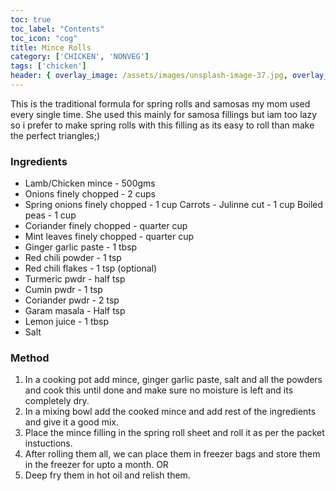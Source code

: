 ```yaml
---
toc: true
toc_label: "Contents"
toc_icon: "cog"
title: Mince Rolls
category: ['CHICKEN', 'NONVEG']
tags: ['chicken']
header: { overlay_image: /assets/images/unsplash-image-37.jpg, overlay_filter: 0.5, caption: 'Photo credit: [**Unsplash**](https://unsplash.com)' }
---
```


This is the traditional formula for spring rolls and samosas my mom used every single time. She used this mainly for samosa fillings but iam too lazy so i prefer to make spring rolls with this filling as its easy to roll than make the perfect triangles;)

### Ingredients

- Lamb/Chicken mince - 500gms
- Onions finely chopped - 2 cups
- Spring onions finely chopped - 1 cup
Carrots - Julinne cut - 1 cup
Boiled peas - 1 cup
- Coriander finely chopped - quarter cup
- Mint leaves finely chopped - quarter cup
- Ginger garlic paste - 1 tbsp
- Red chili powder - 1 tsp
- Red chili flakes - 1 tsp (optional)
- Turmeric pwdr - half tsp
- Cumin pwdr - 1 tsp
- Coriander pwdr - 2 tsp
- Garam masala - Half tsp
- Lemon juice - 1 tbsp
- Salt

### Method

1. In a cooking pot add mince, ginger garlic paste, salt and all the powders and cook this until done 
and make sure no moisture is left and its completely dry.
2. In a mixing bowl add the cooked mince and add rest of the ingredients and give it a good mix.
3. Place the mince filling in the spring roll sheet and roll it as per the packet instuctions.
4. After rolling them all, we can place them in freezer bags and store them in the freezer for upto a month.
OR 
5. Deep fry them in hot oil and relish them. 

